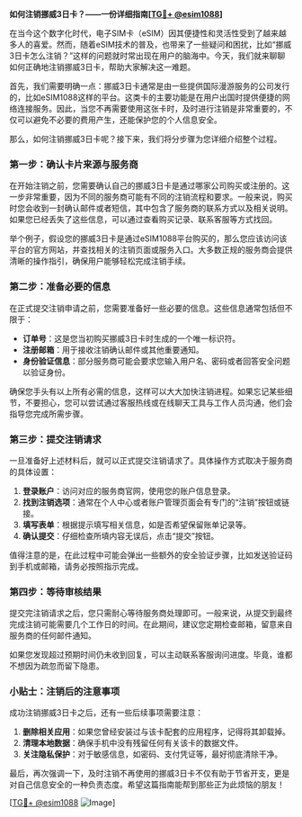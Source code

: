 **如何注销挪威3日卡？——一份详细指南[[TG💪+ @esim1088](https://t.me/s/esim1088)]**

在当今这个数字化时代，电子SIM卡（eSIM）因其便捷性和灵活性受到了越来越多人的喜爱。然而，随着eSIM技术的普及，也带来了一些疑问和困扰，比如“挪威3日卡怎么注销？”这样的问题就时常出现在用户的脑海中。今天，我们就来聊聊如何正确地注销挪威3日卡，帮助大家解决这一难题。

首先，我们需要明确一点：挪威3日卡通常是由一些提供国际漫游服务的公司发行的，比如eSIM1088这样的平台。这类卡的主要功能是在用户出国时提供便捷的网络连接服务。因此，当您不再需要使用这张卡时，及时进行注销是非常重要的，不仅可以避免不必要的费用产生，还能保护您的个人信息安全。

那么，如何注销挪威3日卡呢？接下来，我们将分步骤为您详细介绍整个过程。

### 第一步：确认卡片来源与服务商

在开始注销之前，您需要确认自己的挪威3日卡是通过哪家公司购买或注册的。这一步非常重要，因为不同的服务商可能有不同的注销流程和要求。一般来说，购买时您会收到一封确认邮件或者短信，其中包含了服务商的联系方式以及相关说明。如果您已经丢失了这些信息，可以通过查看购买记录、联系客服等方式找回。

举个例子，假设您的挪威3日卡是通过eSIM1088平台购买的，那么您应该访问该平台的官方网站，并查找相关的注销页面或服务入口。大多数正规的服务商会提供清晰的操作指引，确保用户能够轻松完成注销手续。

### 第二步：准备必要的信息

在正式提交注销申请之前，您需要准备好一些必要的信息。这些信息通常包括但不限于：

- **订单号**：这是您当初购买挪威3日卡时生成的一个唯一标识符。
- **注册邮箱**：用于接收注销确认邮件或其他重要通知。
- **身份验证信息**：部分服务商可能会要求您输入用户名、密码或者回答安全问题以验证身份。

确保您手头有以上所有必需的信息，这样可以大大加快注销进程。如果忘记某些细节，不要担心，您可以尝试通过客服热线或在线聊天工具与工作人员沟通，他们会指导您完成所需步骤。

### 第三步：提交注销请求

一旦准备好上述材料后，就可以正式提交注销请求了。具体操作方式取决于服务商的具体设置：

1. **登录账户**：访问对应的服务商官网，使用您的账户信息登录。
2. **找到注销选项**：通常在个人中心或者账户管理页面会有专门的“注销”按钮或链接。
3. **填写表单**：根据提示填写相关信息，如是否希望保留账单记录等。
4. **确认提交**：仔细检查所填内容无误后，点击“提交”按钮。

值得注意的是，在此过程中可能会弹出一些额外的安全验证步骤，比如发送验证码到手机或邮箱，请务必按照指示完成。

### 第四步：等待审核结果

提交完注销请求之后，您只需耐心等待服务商处理即可。一般来说，从提交到最终完成注销可能需要几个工作日的时间。在此期间，建议您定期检查邮箱，留意来自服务商的任何邮件通知。

如果您发现超过预期时间仍未收到回复，可以主动联系客服询问进度。毕竟，谁都不想因为疏忽而留下隐患。

### 小贴士：注销后的注意事项

成功注销挪威3日卡之后，还有一些后续事项需要注意：

1. **删除相关应用**：如果您曾经安装过与该卡配套的应用程序，记得将其卸载掉。
2. **清理本地数据**：确保手机中没有残留任何有关该卡的数据文件。
3. **关注隐私保护**：对于敏感信息，如密码、支付凭证等，最好彻底清除干净。

最后，再次强调一下，及时注销不再使用的挪威3日卡不仅有助于节省开支，更是对自己信息安全的一种负责态度。希望这篇指南能帮到那些正为此烦恼的朋友！

[[TG💪+ @esim1088](https://t.me/s/esim1088) ![Image](https://i.postimg.cc/4NQfJmqS/Snipaste-2025-05-13-00-14-12.png)]